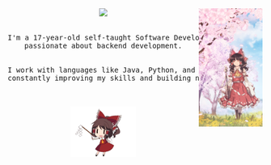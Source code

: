 <div align="center">
<img src="https://raw.githubusercontent.com/calishu/calishu/main/ac263fda8b5a1e329f1f6100680236a90b48c8be.png" width="25%" align="right" />
<img src="https://readme-typing-svg.demolab.com?font=Inconsolata&weight=500&size=50&duration=2500&pause=300&color=FFB7C5&center=true&vCenter=true&multiline=true&repeat=false&width=1300&height=140&lines=Hello+there+%5E%5E" width="70%" />
<br><br>
<pre>
I'm a 17-year-old self-taught Software Developer from Germany,
passionate about backend development.
<br>
I work with languages like Java, Python, and C/C++,
constantly improving my skills and building new projects.</pre>
<br><br>
<img src="https://raw.githubusercontent.com/calishu/calishu/main/__hakurei_reimu_touhou_and_2_more_drawn_by_takenoko_toxic_landfill__240d5982a584af887fabab8ce7db26a0.gif" height="100" />
<br><br><br>
